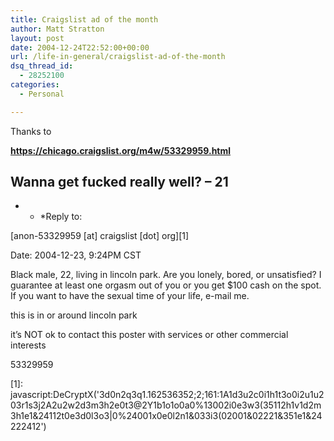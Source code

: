 ```yaml
---
title: Craigslist ad of the month
author: Matt Stratton
layout: post
date: 2004-12-24T22:52:00+00:00
url: /life-in-general/craigslist-ad-of-the-month
dsq_thread_id:
  - 28252100
categories:
  - Personal

---
```

Thanks to

**https://chicago.craigslist.org/m4w/53329959.html**

## Wanna get fucked really well? &#8211; 21 

* * *Reply to: 

[anon-53329959 [at] craigslist [dot] org][1]
   
Date: 2004-12-23, 9:24PM CST</p> 

Black male, 22, living in lincoln park. Are you lonely, bored, or unsatisfied? I guarantee at least one orgasm out of you or you get $100 cash on the spot. If you want to have the sexual time of your life, e-mail me.

this is in or around lincoln park
   
it&#8217;s NOT ok to contact this poster with services or other commercial interests

53329959

 [1]: javascript:DeCryptX('3d0n2q3q1.162536352;2;161:1A1d3u2c0i1h1t3o0i2u1u203r1s3j2A2u2w2d3m3h2e0t3@2Y1b1o1o0a0%13002i0e3w3(35112h1v1d2m3h1e1&24112t0e3d0l3o3|0%24001x0e0l2n1&033i3(02001&02221&351e1&24222412')